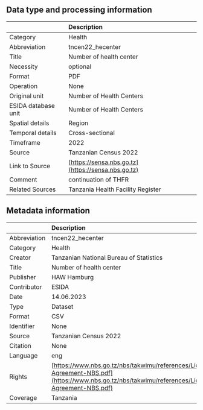 ## Data type and processing information 

|                     | Description                                        |
|:--------------------|:---------------------------------------------------|
| Category            | Health                                             |
| Abbreviation        | tncen22_hecenter                                   |
| Title               | Number of health center                            |
| Necessity           | optional                                           |
| Format              | PDF                                                |
| Operation           | None                                               |
| Original unit       | Number of Health Centers                           |
| ESIDA database unit | Number of Health Centers                           |
| Spatial details     | Region                                             |
| Temporal details    | Cross-sectional                                    |
| Timeframe           | 2022                                               |
| Source              | Tanzanian Census 2022                              |
| Link to Source      | [https://sensa.nbs.go.tz](https://sensa.nbs.go.tz) |
| Comment             | continuation of THFR                               |
| Related Sources     | Tanzania Health Facility Register                  |

## Metadata information 

|              | Description                                                                                                                                      |
|:-------------|:-------------------------------------------------------------------------------------------------------------------------------------------------|
| Abbreviation | tncen22_hecenter                                                                                                                                 |
| Category     | Health                                                                                                                                           |
| Creator      | Tanzanian National Bureau of Statistics                                                                                                          |
| Title        | Number of health center                                                                                                                          |
| Publisher    | HAW Hamburg                                                                                                                                      |
| Contributor  | ESIDA                                                                                                                                            |
| Date         | 14.06.2023                                                                                                                                       |
| Type         | Dataset                                                                                                                                          |
| Format       | CSV                                                                                                                                              |
| Identifier   | None                                                                                                                                             |
| Source       | Tanzanian Census 2022                                                                                                                            |
| Citation     | None                                                                                                                                             |
| Language     | eng                                                                                                                                              |
| Rights       | [https://www.nbs.go.tz/nbs/takwimu/references/Licence-Agreement-NBS.pdf](https://www.nbs.go.tz/nbs/takwimu/references/Licence-Agreement-NBS.pdf) |
| Coverage     | Tanzania                                                                                                                                         |